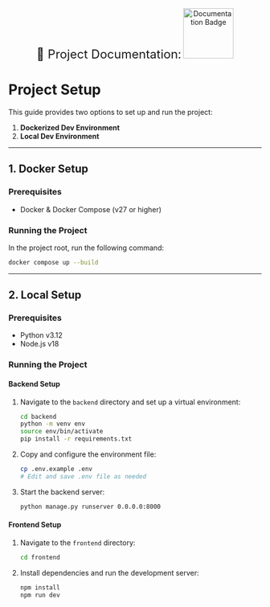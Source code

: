 
<div style="text-align: center; margin-bottom: 2rem;">
  <span style="font-size: 1.5rem;">📄 Project Documentation:</span>  
  <a href="https://toukoum.notion.site/Documentation-Stage-6c891c0c939e4db387a34a4b033db2e6">
    <img src="https://img.shields.io/badge/Documentation-8A2BE2" alt="Documentation Badge" width="100px"/>
  </a>
</div>

# Project Setup

This guide provides two options to set up and run the project:
1. **Dockerized Dev Environment**
2. **Local Dev Environment**

---

## 1. Docker Setup

### Prerequisites

- Docker & Docker Compose (v27 or higher)

### Running the Project

In the project root, run the following command:

```bash
docker compose up --build
```

---

## 2. Local Setup

### Prerequisites

- Python v3.12
- Node.js v18

### Running the Project

#### Backend Setup

1. Navigate to the `backend` directory and set up a virtual environment:
   
   ```bash
   cd backend
   python -m venv env
   source env/bin/activate
   pip install -r requirements.txt
   ```

2. Copy and configure the environment file:

   ```bash
   cp .env.example .env
   # Edit and save .env file as needed
   ```

3. Start the backend server:

   ```bash
   python manage.py runserver 0.0.0.0:8000
   ```

#### Frontend Setup

1. Navigate to the `frontend` directory:

   ```bash
   cd frontend
   ```

2. Install dependencies and run the development server:

   ```bash
   npm install
   npm run dev
   ```
